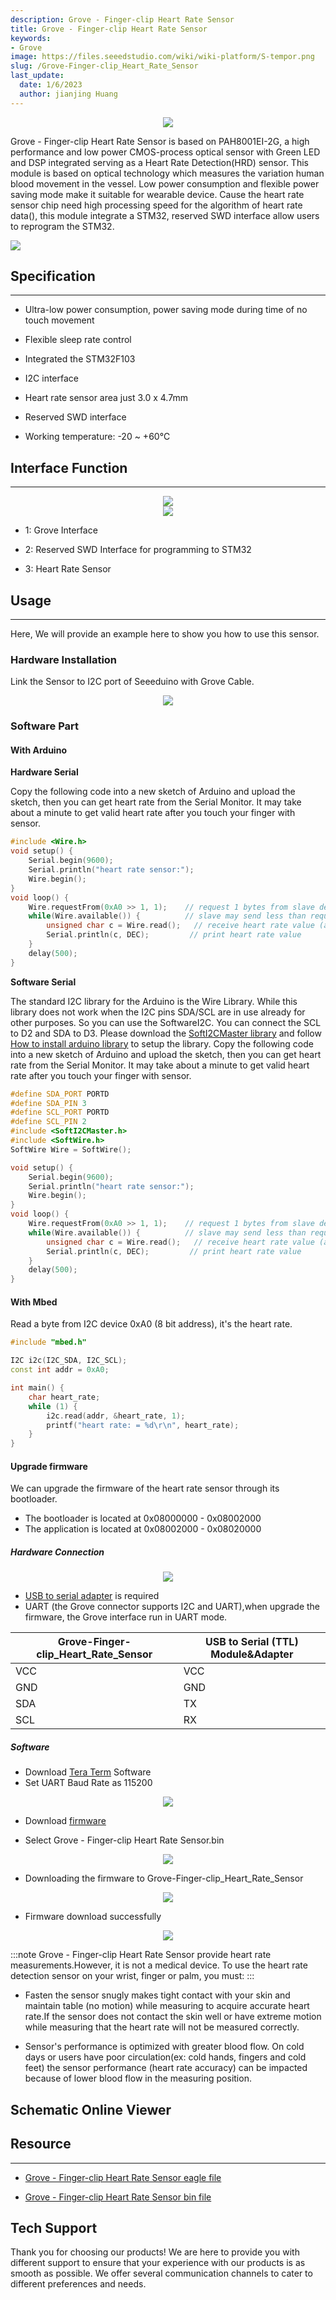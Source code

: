 ```yaml
---
description: Grove - Finger-clip Heart Rate Sensor
title: Grove - Finger-clip Heart Rate Sensor
keywords:
- Grove
image: https://files.seeedstudio.com/wiki/wiki-platform/S-tempor.png
slug: /Grove-Finger-clip_Heart_Rate_Sensor
last_update:
  date: 1/6/2023
  author: jianjing Huang
---
```


<div align="center"><img width={1000} src="https://files.seeedstudio.com/wiki/Grove-Finger-clip_Heart_Rate_Sensor/img/Grove-Finger-clip_Heart_Rate_Sensor.jpg" /></div>

Grove - Finger-clip Heart Rate Sensor is based on PAH8001EI-2G, a high performance and low power CMOS-process optical sensor with Green LED and DSP integrated serving as a Heart Rate Detection(HRD) sensor. This module is based on optical technology which measures the variation human blood movement in the vessel. Low power consumption and flexible power saving mode make it suitable for wearable device. Cause the heart rate sensor chip need high processing speed for the algorithm of heart rate data(), this module integrate a STM32, reserved SWD interface allow users to reprogram the STM32.

<p style={{textAlign: 'center'}}><a href="https://www.seeedstudio.com/Grove-Finger-clip-Heart-Rate-Sensor-p-2425.html" target="_blank"><img src="https://files.seeedstudio.com/wiki/Seeed-WiKi/docs/images/300px-Get_One_Now_Banner-ragular.png" /></a></p>

## Specification

---

* Ultra-low power consumption, power saving mode during time of no touch movement

* Flexible sleep rate control

* Integrated the STM32F103

* I2C interface

* Heart rate sensor area just 3.0 x 4.7mm

* Reserved SWD interface

* Working temperature: -20 ~ +60℃

## Interface Function

---
<div align="center"><img width={1000} src="https://files.seeedstudio.com/wiki/Grove-Finger-clip_Heart_Rate_Sensor/img/Finger-clip_Heart_Rate_Sensor_TOP.jpg" /></div>
<div align="center"><img width={1000} src="https://files.seeedstudio.com/wiki/Grove-Finger-clip_Heart_Rate_Sensor/img/Finger-clip_Heart_Rate_Sensor_Bottom.jpg" /></div>

* 1: Grove Interface

* 2: Reserved SWD Interface for programming to STM32

* 3: Heart Rate Sensor

## Usage

---
Here, We will provide an example here to show you how to use this sensor.

### Hardware Installation

Link the Sensor to I2C port of Seeeduino with Grove Cable.

<div align="center"><img width={1000} src="https://files.seeedstudio.com/wiki/Grove-Finger-clip_Heart_Rate_Sensor/img/Finger-clip_Heart_Rate_Sensor_Connect.jpg" /></div>

### Software Part

#### With Arduino

**Hardware Serial**

Copy the following code into a new sketch of Arduino and upload the sketch, then you can get heart rate from the Serial Monitor.
It may take about a minute to get valid heart rate after you touch your finger with sensor.

```c++
#include <Wire.h>
void setup() {
    Serial.begin(9600);
    Serial.println("heart rate sensor:");
    Wire.begin();
}
void loop() {
    Wire.requestFrom(0xA0 >> 1, 1);    // request 1 bytes from slave device
    while(Wire.available()) {          // slave may send less than requested
        unsigned char c = Wire.read();   // receive heart rate value (a byte)
        Serial.println(c, DEC);         // print heart rate value
    }
    delay(500);
}
```

**Software Serial**

The standard I2C library for the Arduino is the Wire Library. While this library does not work when the I2C pins SDA/SCL are in use already for other purposes. So you can use the SoftwareI2C. You can connect the SCL to D2 and SDA to D3. Please download the [SoftI2CMaster library](https://github.com/felias-fogg/SoftI2CMaster) and follow [How to install arduino library](https://wiki.seeedstudio.com/How_to_install_Arduino_Library/) to setup the library. Copy the following code into a new sketch of Arduino and upload the sketch, then you can get heart rate from the Serial Monitor.
It may take about a minute to get valid heart rate after you touch your finger with sensor.

```c++
#define SDA_PORT PORTD
#define SDA_PIN 3
#define SCL_PORT PORTD
#define SCL_PIN 2
#include <SoftI2CMaster.h>
#include <SoftWire.h>
SoftWire Wire = SoftWire();

void setup() {
    Serial.begin(9600);
    Serial.println("heart rate sensor:");
    Wire.begin();
}
void loop() {
    Wire.requestFrom(0xA0 >> 1, 1);    // request 1 bytes from slave device
    while(Wire.available()) {          // slave may send less than requested
        unsigned char c = Wire.read();   // receive heart rate value (a byte)
        Serial.println(c, DEC);         // print heart rate value
    }
    delay(500);
}
```

#### With Mbed

Read a byte from I2C device 0xA0 (8 bit address), it's the heart rate.

```c++
#include "mbed.h"

I2C i2c(I2C_SDA, I2C_SCL);
const int addr = 0xA0;

int main() {
    char heart_rate;
    while (1) {
        i2c.read(addr, &heart_rate, 1);
        printf("heart rate: = %d\r\n", heart_rate);
    }
}
```

#### Upgrade firmware

We can upgrade the firmware of the heart rate sensor through its bootloader.

* The bootloader is located at 0x08000000 - 0x08002000
* The application is located at 0x08002000 - 0x08020000

##### Hardware Connection

<div align="center"><img width={1000} src="https://files.seeedstudio.com/wiki/Grove-Finger-clip_Heart_Rate_Sensor/img/Firmware_Connection.jpg" /></div>

* [USB to serial adapter](https://www.seeedstudio.com/CH340G-USB-to-Serial-%28TTL%29-Module%26Adapter-p-2359.html) is required
* UART (the Grove connector supports I2C and UART),when upgrade the firmware, the Grove interface run in UART mode.

| Grove-Finger-clip_Heart_Rate_Sensor | USB to Serial (TTL) Module&Adapter |
|-------------------------------------|------------------------------------|
| VCC                                 | VCC                                |
| GND                                 | GND                                |
| SDA                                 | TX                                 |
| SCL                                 | RX                                 |

##### Software

* Download [Tera Term](https://ttssh2.osdn.jp/index.html.en) Software
* Set UART Baud Rate as 115200

<div align="center"><img width={1000} src="https://files.seeedstudio.com/wiki/Grove-Finger-clip_Heart_Rate_Sensor/img/BaudRate_Setting.png" /></div>

* Download [firmware](ttps://github.com/SeeedDocument/Grove-Finger-clip_Heart_Rate_Sensor/raw/master/res/Grove-Finger-clip_Heart_Rate_Sensor_bin.zip)

* Select Grove - Finger-clip Heart Rate Sensor.bin

<div align="center"><img width={1000} src="https://files.seeedstudio.com/wiki/Grove-Finger-clip_Heart_Rate_Sensor/img/Select_firmware.png" /></div>

* Downloading the firmware to Grove-Finger-clip_Heart_Rate_Sensor

<div align="center"><img width={1000} src="https://files.seeedstudio.com/wiki/Grove-Finger-clip_Heart_Rate_Sensor/img/Firmware_download.png" /></div>

* Firmware download successfully

<div align="center"><img width={1000} src="https://files.seeedstudio.com/wiki/Grove-Finger-clip_Heart_Rate_Sensor/img/Finish_Downloading.png" /></div>

:::note
Grove - Finger-clip Heart Rate Sensor provide heart rate measurements.However, it is not a medical device. To use the heart rate detection sensor on your wrist, finger or palm, you must:
:::

* Fasten the sensor snugly makes tight contact with your skin and maintain table (no motion) while measuring to acquire accurate
 heart rate.If the sensor does not contact the skin well or have extreme motion while measuring that the heart rate will not
 be measured correctly.

* Sensor's performance is optimized with greater blood flow. On cold days or users have poor circulation(ex: cold hands,
 fingers and cold feet) the sensor performance (heart rate accuracy) can be impacted because of lower blood flow in the
 measuring position.

## Schematic Online Viewer

<div className="altium-ecad-viewer" data-project-src="https://files.seeedstudio.com/wiki/Grove-Finger-clip_Heart_Rate_Sensor/res/Grove-Finger-clip_Heart_Rate_Sensor_v1.0_sch_pcb.zip" style={{borderRadius: '0px 0px 4px 4px', height: 500, borderStyle: 'solid', borderWidth: 1, borderColor: 'rgb(241, 241, 241)', overflow: 'hidden', maxWidth: 1280, maxHeight: 700, boxSizing: 'border-box'}}>
</div>

## Resource

---

* [Grove - Finger-clip Heart Rate Sensor eagle file](https://files.seeedstudio.com/wiki/Grove-Finger-clip_Heart_Rate_Sensor/res/Grove-Finger-clip_Heart_Rate_Sensor_v1.0_sch_pcb.zip)

* [Grove - Finger-clip Heart Rate Sensor bin file](https://files.seeedstudio.com/wiki/Grove-Finger-clip_Heart_Rate_Sensor/res/Grove-Finger-clip_Heart_Rate_Sensor_bin.zip)

## Tech Support

Thank you for choosing our products! We are here to provide you with different support to ensure that your experience with our products is as smooth as possible. We offer several communication channels to cater to different preferences and needs.

<div class="button_tech_support_container">
<a href="https://forum.seeedstudio.com/" class="button_forum"></a> 
<a href="https://www.seeedstudio.com/contacts" class="button_email"></a>
</div>

<div class="button_tech_support_container">
<a href="https://discord.gg/eWkprNDMU7" class="button_discord"></a> 
<a href="https://github.com/Seeed-Studio/wiki-documents/discussions/69" class="button_discussion"></a>
</div>

